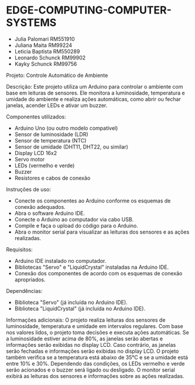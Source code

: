 # EDGE-COMPUTING-COMPUTER-SYSTEMS
 - Julia Palomari RM551910
 - Juliana Maita RM99224
 - Leticia Baptista RM550289
 - Leonardo Schunck RM99902
 - Kayky Schunck RM99756





Projeto: Controle Automático de Ambiente

Descrição:
Este projeto utiliza um Arduino para controlar o ambiente com base em leituras de sensores. Ele monitora a luminosidade, temperatura e umidade do ambiente e realiza ações automáticas, como abrir ou fechar janelas, acender LEDs e ativar um buzzer.

Componentes utilizados:
- Arduino Uno (ou outro modelo compatível)
- Sensor de luminosidade (LDR)
- Sensor de temperatura (NTC)
- Sensor de umidade (DHT11, DHT22, ou similar)
- Display LCD 16x2
- Servo motor
- LEDs (vermelho e verde)
- Buzzer
- Resistores e cabos de conexão

Instruções de uso:
- Conecte os componentes ao Arduino conforme os esquemas de conexão adequados.
- Abra o software Arduino IDE.
- Conecte o Arduino ao computador via cabo USB.
- Compile e faça o upload do código para o Arduino.
- Abra o monitor serial para visualizar as leituras dos sensores e as ações realizadas.

Requisitos:
- Arduino IDE instalado no computador.
- Bibliotecas "Servo" e "LiquidCrystal" instaladas na Arduino IDE.
- Conexão dos componentes de acordo com os esquemas de conexão apropriados.

Dependências:
- Biblioteca "Servo" (já incluída no Arduino IDE).
- Biblioteca "LiquidCrystal" (já incluída no Arduino IDE).

Informações adicionais:
O projeto realiza leituras dos sensores de luminosidade, temperatura e umidade em intervalos regulares.
Com base nos valores lidos, o projeto toma decisões e executa ações automáticas.
Se a luminosidade estiver acima de 80%, as janelas serão abertas e informações serão exibidas no display LCD.
Caso contrário, as janelas serão fechadas e informações serão exibidas no display LCD.
O projeto também verifica se a temperatura está abaixo de 35°C e se a umidade está entre 10% e 30%.
Dependendo das condições, os LEDs vermelho e verde serão acionados e o buzzer será ligado ou desligado.
O monitor serial exibirá as leituras dos sensores e informações sobre as ações realizadas.
